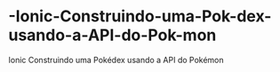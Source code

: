 # -Ionic-Construindo-uma-Pok-dex-usando-a-API-do-Pok-mon
 Ionic Construindo uma Pokédex usando a API do Pokémon
